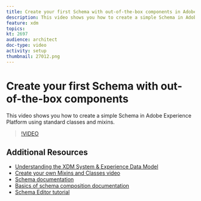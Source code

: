 ```yaml
---
title: Create your first Schema with out-of-the-box components in Adobe Experience Platform
description: This video shows you how to create a simple Schema in Adobe Experience Platform using standard classes and mixins.
feature: xdm
topics:
kt: 2697
audience: architect
doc-type: video
activity: setup
thumbnail: 27012.png
---
```


# Create your first Schema with out-of-the-box components

This video shows you how to create a simple Schema in Adobe Experience Platform using standard classes and mixins.

>[!VIDEO](https://video.tv.adobe.com/v/27012?quality=12&learn=on)

## Additional Resources

* [Understanding the XDM System & Experience Data Model](understanding-the-xdm-system-and-experience-data-model.md)
* [Create your own Mixins and Classes video](create-your-own-mixins-and-classes.md)
* [Schema documentation](https://www.adobe.io/apis/experienceplatform/home/xdm.html)
* [Basics of schema composition documentation](https://www.adobe.com/go/xdm-schema-composition-basics-en)
* [Schema Editor tutorial](https://www.adobe.com/go/xdm-schema-editor-tutorial-en)
